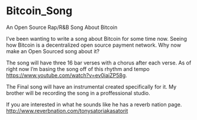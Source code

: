 # Bitcoin_Song
An Open Source Rap/R&amp;B Song About Bitcoin

I’ve been wanting to write a song about Bitcoin for some time now.  Seeing how Bitcoin is a decentralized open source payment network. Why now make an Open Sourced song about it?

The song will have three 16 bar verses with a chorus after each verse. As of right now I’m basing the song off of this rhythm and tempo https://www.youtube.com/watch?v=ev0iaiZP58g. 

The Final song will have an instrumental created specifically for it. My brother will be recording the song in a proffessional studio. 

If you are interested in what he sounds like he has a reverb nation page. http://www.reverbnation.com/tonysatoriakasatorit

